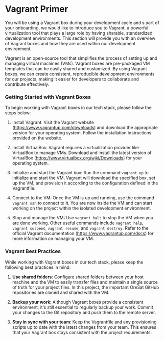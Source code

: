 # Vagrant Primer

You will be using a Vagrant box during your development cycle and s part of your onboarding, we would like to introduce
you to Vagrant, a powerful virtualization tool that plays a large role by having sharable, standardized development environments.
This section will provide you with an overview of Vagrant boxes and how they are used within our development environment.

Vagrant is an open-source tool that simplifies the process of setting up and managing virtual machines (VMs).
Vagrant boxes are pre-packaged VM templates that can be easily shared and customized. By using Vagrant boxes,
we can create consistent, reproducible development environments for our projects, making it easier for developers to
collaborate and contribute effectively.

### Getting Started with Vagrant Boxes

To begin working with Vagrant boxes in our tech stack, please follow the steps below:

1. Install Vagrant: Visit the Vagrant website (https://www.vagrantup.com/downloads) and download the appropriate version
   for your operating system. Follow the installation instructions provided on the website.

2. Install VirtualBox: Vagrant requires a virtualization provider like VirtualBox to manage VMs. Download and
   install the latest version of VirtualBox (https://www.virtualbox.org/wiki/Downloads) for your operating system.

3. Initialize and start the Vagrant box: Run the command `vagrant up` to initialize and start the VM.
   Vagrant will download the specified box, set up the VM, and provision it according to the configuration
   defined in the Vagrantfile.

4. Connect to the VM: Once the VM is up and running, use the command `vagrant ssh` to connect to it.
   You are now inside the VM and can start working on the project within the isolated development environment.

5. Stop and manage the VM: Use `vagrant halt` to stop the VM when you are done working.
   Other useful commands include `vagrant help`, `vagrant suspend`, `vagrant resume`, and `vagrant destroy`.
   Refer to the official Vagrant documentation (https://www.vagrantup.com/docs) for more information on managing your VM.

### Vagrant Best Practices

While working with Vagrant boxes in our tech stack, please keep the following best practices in mind:

1. **Use shared folders**: Configure shared folders between your host machine and the VM to easily transfer files and
   maintain a single source of truth for your project files. In this project, the important OreSat GitHub repositories are
   cloned and shared with the VM.

2. **Backup your work**: Although Vagrant boxes provide a consistent environment, it's still essential to regularly
   backup your work. Commit your changes to the Git repository and push them to the remote server.

3. **Stay in sync with your team**: Keep the Vagrantfile and any provisioning scripts up to date with the latest changes
   from your team. This ensures that your Vagrant box stays consistent with the project requirements.